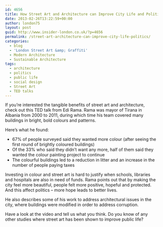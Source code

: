 ```yaml
---
id: 4656
title: How Street Art and Architecture can Improve City Life and Politics
date: 2013-02-26T13:22:59+00:00
author: london75
layout: post
guid: http://www.insider-london.co.uk/?p=4656
permalink: /street-art-architecture-can-improve-city-life-politics/
categories:
  - blog
  - 'London Street Art &amp; Graffiti'
  - Modern Architecture
  - Sustainable Architecture
tags:
  - architecture
  - politics
  - public life
  - social design
  - Street Art
  - TED talks
---
```

If you&#8217;re interested the tangible benefits of street art and architecture, check out this TED talk from Edi Rama. Rama was mayor of Tirana in Albania from 2000 to 2011, during which time his team covered many buildings in bright, bold colours and patterns.
  

  
Here&#8217;s what he found:

  * 67% of people surveyed said they wanted more colour (after seeing the first round of brightly coloured buildings)
  * Of the 33% who said they didn&#8217;t want any more, half of them said they wanted the colour painting project to continue
  * The colourful buildings led to a reduction in litter and an increase in the number of people paying taxes

Investing in colour and street art is hard to justify when schools, libraries and hospitals are also in need of funds. Rama points out that by making the city feel more beautiful, people felt more positive, hopeful and protected. And this affect politics – more hope leads to better lives.

He also describes some of his work to address architectural issues in the city, where buildings were modified in order to address corruption.

Have a look at the video and tell us what you think. Do you know of any other studies where street art has been shown to improve public life?